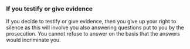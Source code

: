 ###  **If you testify or give evidence**

If you decide to testify or give evidence, then you give up your right to
silence as this will involve you also answering questions put to you by the
prosecution. You cannot refuse to answer on the basis that the answers would
incriminate you.
